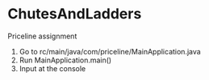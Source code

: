 # ChutesAndLadders
Priceline assignment

1. Go to rc/main/java/com/priceline/MainApplication.java
2. Run MainApplication.main()
3. Input at the console
